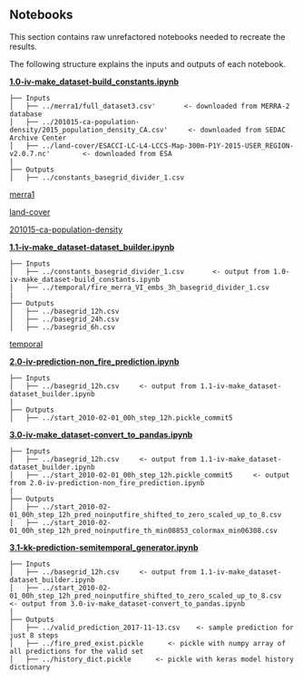 Notebooks
------------

This section contains raw unrefactored notebooks needed to recreate the results.

The following structure explains the inputs and outputs of each notebook.

**[1.0-iv-make_dataset-build_constants.ipynb](https://github.com/kcostya/call-for-code-fires/blob/master/assets/notebooks/1.0-iv-make_dataset-build_constants.ipynb)**
    
    ├── Inputs
    │   ├── ../merra1/full_dataset3.csv'       <- downloaded from MERRA-2 database
    │   ├── ../201015-ca-population-density/2015_population_density_CA.csv'     <- downloaded from SEDAC Archive Center
    │   ├── ../land-cover/ESACCI-LC-L4-LCCS-Map-300m-P1Y-2015-USER_REGION-v2.0.7.nc'        <- downloaded from ESA
    |
    ├── Outputs
    │   ├── ../constants_basegrid_divider_1.csv
 
 [merra1]()
 
 [land-cover]()
 
 [201015-ca-population-density]()

 **[1.1-iv-make_dataset-dataset_builder.ipynb](https://github.com/kcostya/call-for-code-fires/blob/master/assets/notebooks/1.1-iv-make_dataset-dataset_builder.ipynb)**
 
    ├── Inputs
    │   ├── ../constants_basegrid_divider_1.csv       <- output from 1.0-iv-make_dataset-build_constants.ipynb
    │   ├── ../temporal/fire_merra_VI_embs_3h_basegrid_divider_1.csv
    |
    ├── Outputs
    │   ├── ../basegrid_12h.csv
    │   ├── ../basegrid_24h.csv
    │   ├── ../basegrid_6h.csv
 
 [temporal]()
    
 **[2.0-iv-prediction-non_fire_prediction.ipynb](https://github.com/kcostya/call-for-code-fires/blob/master/assets/notebooks/2.0-iv-prediction-non_fire_prediction.ipynb)**
 
    ├── Inputs
    │   ├── ../basegrid_12h.csv     <- output from 1.1-iv-make_dataset-dataset_builder.ipynb
    |
    ├── Outputs
    │   ├── ../start_2010-02-01_00h_step_12h.pickle_commit5
    
 **[3.0-iv-make_dataset-convert_to_pandas.ipynb](https://github.com/kcostya/call-for-code-fires/blob/master/assets/notebooks/3.0-iv-make_dataset-convert_to_pandas.ipynb)**
 
    ├── Inputs
    │   ├── ../basegrid_12h.csv     <- output from 1.1-iv-make_dataset-dataset_builder.ipynb
    │   ├── ../start_2010-02-01_00h_step_12h.pickle_commit5     <- output from 2.0-iv-prediction-non_fire_prediction.ipynb
    |
    ├── Outputs
    │   ├── ../start_2010-02-01_00h_step_12h_pred_noinputfire_shifted_to_zero_scaled_up_to_8.csv
    │   ├── ../start_2010-02-01_00h_step_12h_pred_noinputfire_th_min08853_colormax_min06308.csv
    
 **[3.1-kk-prediction-semitemporal_generator.ipynb](https://github.com/kcostya/call-for-code-fires/blob/master/assets/notebooks/3.0-kk-prediction-semitemporal_generator.ipynb)**
 
    ├── Inputs
    │   ├── ../basegrid_12h.csv     <- output from 1.1-iv-make_dataset-dataset_builder.ipynb
    │   ├── ../start_2010-02-01_00h_step_12h_pred_noinputfire_shifted_to_zero_scaled_up_to_8.csv     <- output from 3.0-iv-make_dataset-convert_to_pandas.ipynb
    |
    ├── Outputs
    │   ├── ../valid_prediction_2017-11-13.csv    <- sample prediction for just 8 steps
    │   ├── ../fire_pred_exist.pickle      <- pickle with numpy array of all predictions for the valid set
    │   ├── ../history_dict.pickle      <- pickle with keras model history dictionary
    
